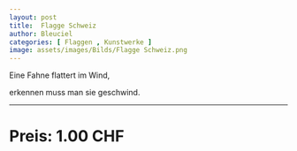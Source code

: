```yaml
---
layout: post
title:  Flagge Schweiz
author: Bleuciel
categories: [ Flaggen , Kunstwerke ]
image: assets/images/Bilds/Flagge Schweiz.png
---
```


Eine Fahne flattert im Wind,

erkennen muss man sie geschwind.

----

# Preis: 1.00 CHF
